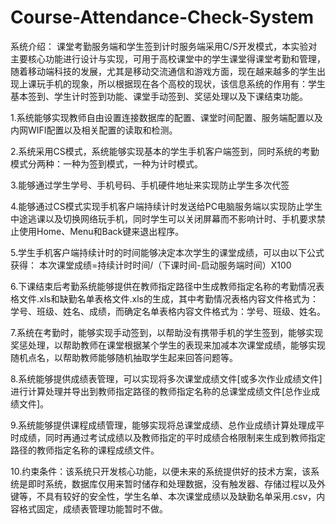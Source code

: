 # Course-Attendance-Check-System
系统介绍：
  课堂考勤服务端和学生签到计时服务端采用C/S开发模式，本实验对主要核心功能进行设计与实现，可用于高校课堂中的学生课堂得课堂考勤和管理，随着移动端科技的发展，尤其是移动交流通信和游戏方面，现在越来越多的学生出现上课玩手机的现象，所以根据现在各个高校的现状，该信息系统的作用有：学生基本签到、学生计时签到功能、课堂手动签到、奖惩处理以及下课结束功能。
  
1.系统能够实现教师自由设置连接数据库的配置、课堂时间配置、服务端配置以及内网WIFI配置以及相关配置的读取和检测。

2.系统采用CS模式，系统能够实现基本的学生手机客户端签到，同时系统的考勤模式分两种：一种为签到模式，一种为计时模式。

3.能够通过学生学号、手机号码、手机硬件地址来实现防止学生多次代签

4.能够通过CS模式实现手机客户端持续计时发送给PC电脑服务端以实现防止学生中途逃课以及切换网络玩手机，同时学生可以关闭屏幕而不影响计时、手机要求禁止使用Home、Menu和Back键来退出程序。

5.学生手机客户端持续计时的时间能够决定本次学生的课堂成绩，可以由以下公式获得：
本次课堂成绩=持续计时时间/（下课时间-启动服务端时间）X100

6.下课结束后考勤系统能够提供在教师指定路径中生成教师指定名称的考勤情况表格文件.xls和缺勤名单表格文件.xls的生成，其中考勤情况表格内容文件格式为：学号、班级、姓名、成绩，而确定名单表格内容文件格式为：学号、班级、姓名。

7.系统在考勤时，能够实现手动签到，以帮助没有携带手机的学生签到，能够实现奖惩处理，以帮助教师在课堂根据某个学生的表现来加减本次课堂成绩，能够实现随机点名，以帮助教师能够随机抽取学生起来回答问题等。

8.系统能够提供成绩表管理，可以实现将多次课堂成绩文件[或多次作业成绩文件]进行计算处理并导出到教师指定路径的教师指定名称的总课堂成绩文件[总作业成绩文件]。

9.系统能够提供课程成绩管理，能够实现将总课堂成绩、总作业成绩计算处理成平时成绩，同时再通过考试成绩以及教师指定的平时成绩合格限制来生成到教师指定路径的教师指定名称的课程成绩文件。

10.约束条件：该系统只开发核心功能，以便未来的系统提供好的技术方案，该系统是即时系统，数据库仅用来暂时储存和处理数据，没有触发器、存储过程以及外键等，不具有较好的安全性，学生名单、本次课堂成绩以及缺勤名单采用.csv，内容格式固定，成绩表管理功能暂时不做。


